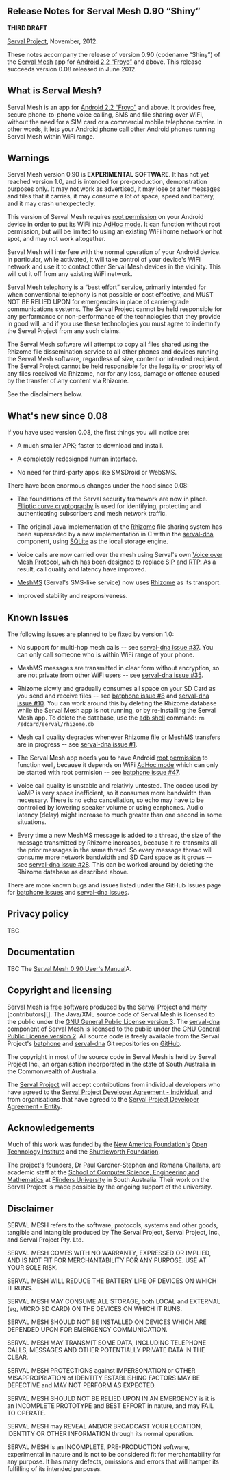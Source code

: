Release Notes for Serval Mesh 0.90 “Shiny”
------------------------------------------

**THIRD DRAFT**

[Serval Project][], November, 2012.

These notes accompany the release of version 0.90 (codename “Shiny”) of the
[Serval Mesh][] app for [Android 2.2 “Froyo”][] and above.  This release
succeeds version 0.08 released in June 2012.

What is Serval Mesh?
--------------------

Serval Mesh is an app for [Android 2.2 “Froyo”][] and above.  It provides free,
secure phone-to-phone voice calling, SMS and file sharing over WiFi, without
the need for a SIM card or a commercial mobile telephone carrier.  In other
words, it lets your Android phone call other Android phones running Serval Mesh
within WiFi range.

Warnings
--------

Serval Mesh version 0.90 is **EXPERIMENTAL SOFTWARE**.  It has not yet reached
version 1.0, and is intended for pre-production, demonstration purposes only.
It may not work as advertised, it may lose or alter messages and files that it
carries, it may consume a lot of space, speed and battery, and it may crash
unexpectedly.

This version of Serval Mesh requires [root permission][] on your Android device
in order to put its WiFi into [AdHoc mode][].  It can function without root
permission, but will be limited to using an existing WiFi home network or hot
spot, and may not work altogether.

Serval Mesh will interfere with the normal operation of your Android device.
In particular, while activated, it will take control of your device's WiFi
network and use it to contact other Serval Mesh devices in the vicinity.  This
will cut it off from any existing WiFi network.

Serval Mesh telephony is a “best effort” service, primarily intended for when
conventional telephony is not possible or cost effective, and MUST NOT BE
RELIED UPON for emergencies in place of carrier-grade communications systems.
The Serval Project cannot be held responsible for any performance or
non-performance of the technologies that they provide in good will, and if you
use these technologies you must agree to indemnify the Serval Project from any
such claims.

The Serval Mesh software will attempt to copy all files shared using the
Rhizome file dissemination service to all other phones and devices running the
Serval Mesh software, regardless of size, content or intended recipient.  The
Serval Project cannot be held responsible for the legality or propriety of any
files received via Rhizome, nor for any loss, damage or offence caused by the
transfer of any content via Rhizome.

See the disclaimers below.

What's new since 0.08
---------------------

If you have used version 0.08, the first things you will notice are:

 * A much smaller APK; faster to download and install.

 * A completely redesigned human interface.

 * No need for third-party apps like SMSDroid or WebSMS.

There have been enormous changes under the hood since 0.08:

 * The foundations of the Serval security framework are now in place.
   [Elliptic curve cryptography][NaCl] is used for identifying, protecting and
   authenticating subscribers and mesh network traffic.

 * The original Java implementation of the [Rhizome][] file sharing system has
   been superseded by a new implementation in C within the [serval-dna][]
   component, using [SQLite][] as the local storage engine.

 * Voice calls are now carried over the mesh using Serval's own [Voice over
   Mesh Protocol][VoMP], which has been designed to replace [SIP][] and
   [RTP][].  As a result, call quality and latency have improved.

 * [MeshMS][] (Serval's SMS-like service) now uses [Rhizome][] as its transport.

 * Improved stability and responsiveness.

Known Issues
------------

The following issues are planned to be fixed by version 1.0:

 * No support for multi-hop mesh calls -- see [serval-dna issue #37][].  You
   can only call someone who is within WiFi range of your phone.

 * MeshMS messages are transmitted in clear form without encryption, so are not
   private from other WiFi users -- see [serval-dna issue #35][].

 * Rhizome slowly and gradually consumes all space on your SD Card as you send
   and receive files -- see [batphone issue #8][] and [serval-dna issue #10][].
   You can work around this by deleting the Rhizome database while the Serval
   Mesh app is not running, or by re-installing the Serval Mesh app.  To delete
   the database, use the [adb shell][] command: `rm /sdcard/serval/rhizome.db`

 * Mesh call quality degrades whenever Rhizome file or MeshMS transfers are in
   progress -- see [serval-dna issue #1][].

 * The Serval Mesh app needs you to have Android [root permission][] to
   function well, because it depends on WiFi [AdHoc mode][] which can only be
   started with root permision -- see [batphone issue #47][].

 * Voice call quality is unstable and relativly untested.  The codec used by
   VoMP is very space inefficient, so it consumes more bandwidth than
   necessary.  There is no echo cancellation, so echo may have to be controlled
   by lowering speaker volume or using earphones.  Audio latency (delay) might
   increase to much greater than one second in some situations.

 * Every time a new MeshMS message is added to a thread, the size of the
   message transmitted by Rhizome increases, because it re-transmits all the
   prior messages in the same thread.  So every message thread will consume
   more network bandwidth and SD Card space as it grows -- see [serval-dna
   issue #28][].  This can be worked around by deleting the Rhizome database as
   described above.

There are more known bugs and issues listed under the GitHub Issues page for
[batphone issues][] and [serval-dna issues][].

Privacy policy
--------------

TBC

Documentation
-------------

TBC  The [Serval Mesh 0.90 User's Manual](TBC)A.

Copyright and licensing
-----------------------

Serval Mesh is [free software][] produced by the [Serval Project][] and many
[contributors][].  The Java/XML source code of Serval Mesh is licensed to the
public under the [GNU General Public License version 3][GPL3].  The
[serval-dna][] component of Serval Mesh is licensed to the public under the
[GNU General Public License version 2][GPL2].  All source code is freely
available from the Serval Project's [batphone][] and [serval-dna][] Git
repositories on [GitHub][].

The copyright in most of the source code in Serval Mesh is held by Serval
Project Inc., an organisation incorporated in the state of South Australia in
the Commonwealth of Australia.

The [Serval Project][] will accept contributions from individual developers who
have agreed to the [Serval Project Developer Agreement - Individual][individ],
and from organisations that have agreed to the [Serval Project Developer
Agreement - Entity][entity].

Acknowledgements
----------------

Much of this work was funded by the [New America Foundation's][NAF] [Open
Technology Institute][OTI] and the [Shuttleworth Foundation][].

The project's founders, Dr Paul Gardner-Stephen and Romana Challans, are
academic staff at the [School of Computer Science, Engineering and
Mathematics][CSEM] at [Flinders University][] in South Australia.  Their work
on the Serval Project is made possible by the ongoing support of the
university.

Disclaimer
----------

SERVAL MESH refers to the software, protocols, systems and other goods,
tangible and intangible produced by The Serval Project, Serval Project, Inc.,
and Serval Project Pty. Ltd.

SERVAL MESH COMES WITH NO WARRANTY, EXPRESSED OR IMPLIED, AND IS NOT FIT FOR
MERCHANTABILITY FOR ANY PURPOSE. USE AT YOUR SOLE RISK.

SERVAL MESH WILL REDUCE THE BATTERY LIFE OF DEVICES ON WHICH IT RUNS.

SERVAL MESH MAY CONSUME ALL STORAGE, both LOCAL and EXTERNAL (eg, MICRO SD
CARD) ON THE DEVICES ON WHICH IT RUNS.

SERVAL MESH SHOULD NOT BE INSTALLED ON DEVICES WHICH ARE DEPENDED UPON FOR
EMERGENCY COMMUNICATION.

SERVAL MESH MAY TRANSMIT SOME DATA, INCLUDING TELEPHONE CALLS, MESSAGES AND
OTHER POTENTIALLY PRIVATE DATA IN THE CLEAR.

SERVAL MESH PROTECTIONS against IMPERSONATION or OTHER MISAPPROPRIATION of
IDENTITY ESTABLISHING FACTORS MAY BE DEFECTIVE and MAY NOT PERFORM AS EXPECTED.

SERVAL MESH SHOULD NOT BE RELIED UPON IN AN EMERGENCY is it is an INCOMPLETE
PROTOTYPE and BEST EFFORT in nature, and may FAIL TO OPERATE.

SERVAL MESH may REVEAL AND/OR BROADCAST YOUR LOCATION, IDENTITY OR OTHER
INFORMATION through its normal operation.

SERVAL MESH is an INCOMPLETE, PRE-PRODUCTION software, experimental in nature
and is not to be considered fit for merchantability for any purpose.  It has
many defects, omissions and errors that will hamper its fulfilling of its
intended purposes.


[Serval Project]: http://www.servalproject.org/
[Serval Mesh]: https://play.google.com/store/apps/details?id=org.servalproject
[NAF]: http://www.newamerica.net/
[OTI]: http://oti.newamerica.net/
[Shuttleworth Foundation]: http://www.shuttleworthfoundation.org/
[Flinders University]: http://www.flinders.edu.au/
[CSEM]: http://www.flinders.edu.au/science_engineering/csem/
[Android 2.2 “Froyo”]: http://developer.android.com/about/versions/android-2.2-highlights.html
[Rhizome]: http://developer.servalproject.org/dokuwiki/doku.php?id=content:technologies:rhizome
[MeshMS]: http://developer.servalproject.org/dokuwiki/doku.php?id=content:technologies:meshms
[VoMP]: http://developer.servalproject.org/dokuwiki/doku.php?id=content:technologies:vomp
[NaCl]: http://nacl.cr.yp.to/
[SQLite]: http://www.sqlite.org/
[SIP]: http://en.wikipedia.org/wiki/Session_Initiation_Protocol
[RTP]: http://en.wikipedia.org/wiki/Real-time_Transport_Protocol
[batphone]: https://github.com/servalproject/batphone
[serval-dna]: https://github.com/servalproject/serval-dna
[GitHub]: https://github.com/servalproject
[free software]: http://www.gnu.org/philosophy/free-sw.html
[root permission]: http://en.wikipedia.org/wiki/Android_rooting
[AdHoc mode]: http://compnetworking.about.com/cs/wirelessfaqs/f/adhocwireless.htm
[batphone issues]: https://github.com/servalproject/batphone/issues
[serval-dna issues]: https://github.com/servalproject/serval-dna/issues
[adb shell]: http://developer.android.com/tools/help/adb.html
[GPL3]: http://gplv3.fsf.org/
[GPL2]: http://www.gnu.org/licenses/gpl-2.0.html
[individ]: http://developer.servalproject.org/dokuwiki/lib/exe/fetch.php?media=content:software:developeragreements:serval_project_inc-individual.pdf
[entity]: http://developer.servalproject.org/dokuwiki/lib/exe/fetch.php?media=content:software:developeragreements:serval_project_inc-entity.pdf
[batphone issue #8]: https://github.com/servalproject/batphone/issues/8
[batphone issue #47]: https://github.com/servalproject/batphone/issues/47
[serval-dna issue #1]: https://github.com/servalproject/serval-dna/issues/1
[serval-dna issue #10]: https://github.com/servalproject/serval-dna/issues/10
[serval-dna issue #28]: https://github.com/servalproject/serval-dna/issues/28
[serval-dna issue #35]: https://github.com/servalproject/serval-dna/issues/35
[serval-dna issue #37]: https://github.com/servalproject/serval-dna/issues/37
